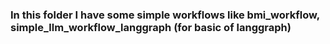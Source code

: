 ### In this folder I have some simple workflows like bmi_workflow, simple_llm_workflow_langgraph (for basic of langgraph)